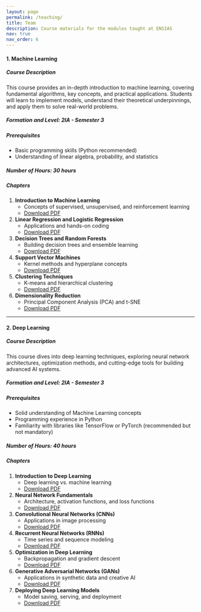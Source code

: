 ```yaml
---
layout: page
permalink: /teaching/
title: Team
description: Course materials for the modules taught at ENSIAS
nav: true
nav_order: 6
---
```



#### **1. Machine Learning**

##### **Course Description**
This course provides an in-depth introduction to machine learning, covering fundamental algorithms, key concepts, and practical applications. Students will learn to implement models, understand their theoretical underpinnings, and apply them to solve real-world problems.

##### **Formation and Level**: 2IA - Semester 3  
##### **Prerequisites**
- Basic programming skills (Python recommended)
- Understanding of linear algebra, probability, and statistics

##### **Number of Hours**: 30 hours  

##### **Chapters**
1. **Introduction to Machine Learning**
   - Concepts of supervised, unsupervised, and reinforcement learning  
   - [Download PDF](#)
2. **Linear Regression and Logistic Regression**
   - Applications and hands-on coding  
   - [Download PDF](#)
3. **Decision Trees and Random Forests**
   - Building decision trees and ensemble learning  
   - [Download PDF](#)
4. **Support Vector Machines**
   - Kernel methods and hyperplane concepts  
   - [Download PDF](#)
5. **Clustering Techniques**
   - K-means and hierarchical clustering  
   - [Download PDF](#)
6. **Dimensionality Reduction**
   - Principal Component Analysis (PCA) and t-SNE  
   - [Download PDF](#)

---

#### **2. Deep Learning**

##### **Course Description**
This course dives into deep learning techniques, exploring neural network architectures, optimization methods, and cutting-edge tools for building advanced AI systems.

##### **Formation and Level**: 2IA - Semester 3  
##### **Prerequisites**
- Solid understanding of Machine Learning concepts
- Programming experience in Python
- Familiarity with libraries like TensorFlow or PyTorch (recommended but not mandatory)
##### **Number of Hours**: 40 hours  

##### **Chapters**
1. **Introduction to Deep Learning**
   - Deep learning vs. machine learning  
   - [Download PDF](#)
2. **Neural Network Fundamentals**
   - Architecture, activation functions, and loss functions  
   - [Download PDF](#)
3. **Convolutional Neural Networks (CNNs)**
   - Applications in image processing  
   - [Download PDF](#)
4. **Recurrent Neural Networks (RNNs)**
   - Time series and sequence modeling  
   - [Download PDF](#)
5. **Optimization in Deep Learning**
   - Backpropagation and gradient descent  
   - [Download PDF](#)
6. **Generative Adversarial Networks (GANs)**
   - Applications in synthetic data and creative AI  
   - [Download PDF](#)
7. **Deploying Deep Learning Models**
   - Model saving, serving, and deployment  
   - [Download PDF](#)


